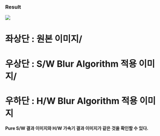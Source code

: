 ### Result

<img src="https://github.com/kwoan/GaussianBlur_HW_Accelerator_MPSoC/assets/64305856/f96ef310-28a6-4b7c-9b4a-83949eb028e0" />


# 좌상단 : 원본 이미지/
# 우상단 : S/W Blur Algorithm 적용 이미지/
# 우하단 : H/W Blur Algorithm 적용 이미지

**Pure S/W 결과 이미지와 H/W 가속기 결과 이미지가 같은 것을 확인할 수 있다.**